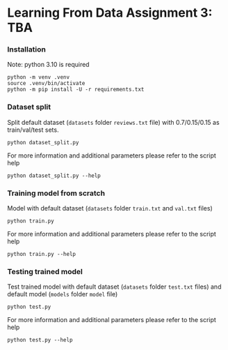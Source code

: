 # Learning From Data Assignment 3: TBA




### Installation 

Note: python 3.10 is required

```shell
python -m venv .venv
source .venv/bin/activate
python -m pip install -U -r requirements.txt 
```


### Dataset split 

Split default dataset (`datasets` folder `reviews.txt` file) with 0.7/0.15/0.15 as train/val/test sets.
```shell
python dataset_split.py
```

For more information and additional parameters please refer to the script help
```shell
python dataset_split.py --help
```


### Training model from scratch 

Model with default dataset (`datasets` folder `train.txt` and `val.txt` files)
```shell
python train.py
```

For more information and additional parameters please refer to the script help
```shell
python train.py --help
```


### Testing trained model 

Test trained model with default dataset (`datasets` folder `test.txt` files) and default model (`models` folder `model` file)
```shell
python test.py
```

For more information and additional parameters please refer to the script help
```shell
python test.py --help
```



